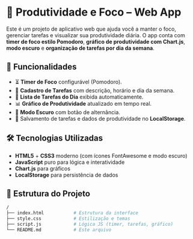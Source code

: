 # 🧠 Produtividade e Foco – Web App

Este é um projeto de aplicativo web que ajuda você a manter o foco, gerenciar tarefas e visualizar sua produtividade diária. O app conta com **timer de foco estilo Pomodoro**, **gráfico de produtividade com Chart.js**, **modo escuro** e **organização de tarefas por dia da semana**.

## 🚀 Funcionalidades

- ⏳ **Timer de Foco** configurável (Pomodoro).
- 📝 **Cadastro de Tarefas** com descrição, horário e dia da semana.
- 📅 **Lista de Tarefas do Dia** exibida automaticamente.
- 📊 **Gráfico de Produtividade** atualizado em tempo real.
- 🌙 **Modo Escuro** com botão de alternância.
- 💾 Salvamento de tarefas e dados de produtividade no **LocalStorage**.
## 🛠️ Tecnologias Utilizadas

- **HTML5** + **CSS3** moderno (com ícones FontAwesome e modo escuro)
- **JavaScript** puro para lógica e interatividade
- **Chart.js** para gráficos
- **LocalStorage** para persistência de dados

## 📁 Estrutura do Projeto

```bash
/
├── index.html           # Estrutura da interface
├── style.css            # Estilização e temas
├── script.js            # Lógica JS (timer, tarefas, gráfico)
└── README.md            # Este arquivo

